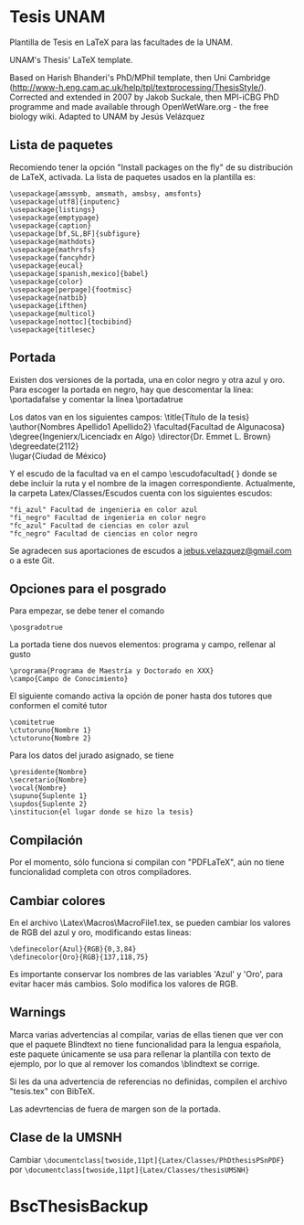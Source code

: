 Tesis UNAM
=============

Plantilla de Tesis en LaTeX para las facultades de la UNAM.

UNAM's Thesis' LaTeX template.

Based on Harish Bhanderi's PhD/MPhil template, then Uni Cambridge (http://www-h.eng.cam.ac.uk/help/tpl/textprocessing/ThesisStyle/).
Corrected and extended in 2007 by Jakob Suckale, then MPI-iCBG PhD programme
and made available through OpenWetWare.org - the free biology wiki. Adapted to UNAM by Jesús Velázquez


Lista de paquetes
-----------------

Recomiendo tener la opción "Install packages on the fly" de su distribución de LaTeX, activada. La lista de paquetes usados en la plantilla es:

    \usepackage{amssymb, amsmath, amsbsy, amsfonts}
    \usepackage[utf8]{inputenc}
    \usepackage{listings}
    \usepackage{emptypage}
    \usepackage{caption}
    \usepackage[bf,SL,BF]{subfigure}
    \usepackage{mathdots}
    \usepackage{mathrsfs}
    \usepackage{fancyhdr}
    \usepackage{eucal}
    \usepackage[spanish,mexico]{babel}
    \usepackage{color}
    \usepackage[perpage]{footmisc}
    \usepackage{natbib}
    \usepackage{ifthen}
    \usepackage{multicol}
    \usepackage[nottoc]{tocbibind}
    \usepackage{titlesec}

Portada
-----------
Existen dos versiones de la portada, una en color negro y otra azul y oro. Para escoger la portada en negro, hay que descomentar la línea:
    \portadafalse
y comentar la línea 
    \portadatrue
    
Los datos van en los siguientes campos:
    \title{Título de la tesis}
    \author{Nombres Apellido1 Apellido2} 
    \facultad{Facultad de Algunacosa}                
    \degree{Ingenierx/Licenciadx en Algo}
    \director{Dr. Emmet L. Brown}               
    \degreedate{2112}                           
    \lugar{Ciudad de México}       
    
    
  
Y el escudo de la facultad va en el campo \escudofacultad{ } donde se debe incluir la ruta y el nombre de la imagen correspondiente. Actualmente, la carpeta Latex/Classes/Escudos cuenta con los siguientes escudos:

    "fi_azul" Facultad de ingenieria en color azul
    "fi_negro" Facultad de ingenieria en color negro
    "fc_azul" Facultad de ciencias en color azul
    "fc_negro" Facultad de ciencias en color negro

Se agradecen sus aportaciones de escudos a jebus.velazquez@gmail.com o a este Git.



Opciones para el posgrado
--------
Para empezar, se debe tener el comando

    \posgradotrue

La portada tiene dos nuevos elementos: programa y campo, rellenar al gusto

    \programa{Programa de Maestría y Doctorado en XXX}
    \campo{Campo de Conocimiento}
    
El siguiente comando activa la opción de poner hasta dos tutores que conformen el comité tutor

    \comitetrue
    \ctutoruno{Nombre 1}
    \ctutoruno{Nombre 2}
    
Para los datos del jurado asignado, se tiene

    \presidente{Nombre}
    \secretario{Nombre}
    \vocal{Nombre}
    \supuno{Suplente 1}
    \supdos{Suplente 2}
    \institucion{el lugar donde se hizo la tesis}
    
    
Compilación
-----------
Por el momento, sólo funciona si compilan con "PDFLaTeX", aún no tiene funcionalidad completa con otros compiladores.

Cambiar colores
--------
En el archivo \Latex\Macros\MacroFile1.tex, se pueden cambiar los valores de RGB del azul y oro, modificando estas lineas:

    \definecolor{Azul}{RGB}{0,3,84}
    \definecolor{Oro}{RGB}{137,118,75}
    
Es importante conservar los nombres de las variables 'Azul' y 'Oro', para evitar hacer más cambios. Solo modifica los valores de RGB.

Warnings
--------
Marca varias advertencias al compilar, varias de ellas tienen que ver con que el paquete Blindtext no tiene funcionalidad para la lengua española, este paquete únicamente se usa para rellenar la plantilla con texto de ejemplo, por lo que al remover los comandos \blindtext se corrige.

Si les da una advertencia de referencias no definidas, compilen el archivo "tesis.tex" con BibTeX.

Las adevrtencias de fuera de margen son de la portada.


Clase de la UMSNH
--------
Cambiar `\documentclass[twoside,11pt]{Latex/Classes/PhDthesisPSnPDF}` por `\documentclass[twoside,11pt]{Latex/Classes/thesisUMSNH}`
# BscThesisBackup
